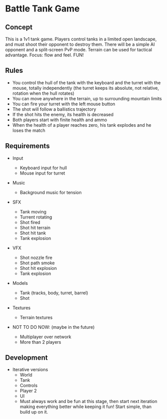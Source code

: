 # Battle Tank Game

## Concept 

This is a 1v1 tank game. Players control tanks in a limited open landscape, and must shoot their opponent to destroy them. There will be a simple AI opponent and a split-screen PvP mode.
Terrain can be used for tactical advantage.
Focus: flow and feel. FUN!

## Rules

- You control the hull of the tank with the keyboard and the turret with the mouse, totally independently (the turret keeps its absolute, not relative, rotation when the hull rotates)
- You can move anywhere in the terrain, up to surrounding mountain limits
- You can fire your turret with the left mouse button
- The shot will follow a ballistics trajectory
- If the shot hits the enemy, its health is decreased
- Both players start with finite health and ammo
- When the health of a player reaches zero, his tank explodes and he loses the match

## Requirements

- Input
  - Keyboard input for hull
  - Mouse input for turret
- Music
  - Background music for tension
- SFX
  - Tank moving
  - Turrent rotating
  - Shot fired 
  - Shot hit terrain
  - Shot hit tank
  - Tank explosion
- VFX
  - Shot nozzle fire
  - Shot path smoke
  - Shot hit explosion
  - Tank explosion
- Models
  - Tank (tracks, body, turret, barrel)
  - Shot
- Textures
  - Terrain textures

- NOT TO DO NOW: (maybe in the future)
  - Multiplayer over network
  - More than 2 players
  
## Development

- Iterative versions
  - World
  - Tank
  - Controls
  - Player 2
  - UI
  - Must always work and be fun at this stage, then start next iteration making everything better while keeping it fun! Start simple, than build up on it.



  